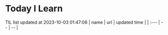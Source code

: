 # Today I Learn 
TIL list updated at 2023-10-03 01:47:06
| name | url | updated time |
| :--- | -- | -- |
